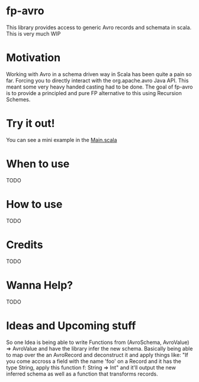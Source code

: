 # fp-avro
This library provides access to generic Avro records and schemata in scala. This is very much WIP

# Motivation
Working with Avro in a schema driven way in Scala has been quite a pain so far. Forcing you to directly interact with the org.apache.avro Java API. This meant some very heavy handed casting had to be done. 
The goal of fp-avro is to provide a principled and pure FP alternative to this using Recursion Schemes.

# Try it out!
You can see a mini example in the [Main.scala](src/main/scala/com/scigility/fp_avro/Main.scala)

# When to use
TODO

# How to use
TODO

# Credits
TODO

# Wanna Help?
TODO

# Ideas and Upcoming stuff
So one Idea is being able to write Functions from (AvroSchema, AvroValue) => AvroValue and have the library infer the new schema. Basically being able to map over the an AvroRecord and deconstruct it and apply things like:
"If you come accross a field with the name 'foo' on a Record and it has the type String, apply this function f: String => Int" and it'll output the new inferred schema as well as a function that transforms records.
